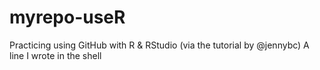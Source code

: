 # myrepo-useR
Practicing using GitHub with R &amp; RStudio (via the tutorial by @jennybc)
A line I wrote in the shell
